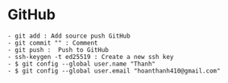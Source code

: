 # GitHub
    - git add : Add source push GitHub
    - git commit "" : Comment
    - git push :  Push to GitHub
    - ssh-keygen -t ed25519 : Create a new ssh key
    - $ git config --global user.name "Thanh"
    - $ git config --global user.email "hoanthanh410@gmail.com"